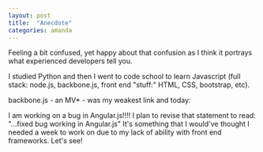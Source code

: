 ```yaml
---
layout: post
title:  "Anecdote"
categories: amanda
---
```


Feeling a bit confused, yet happy about that confusion as I think it portrays what experienced developers tell you.

I studied Python and then I went to code school to learn Javascript (full stack: node.js, backbone.js, front end "stuff:" HTML, CSS, bootstrap, etc).  

backbone.js - an MV* - was my weakest link and today:

I am working on a bug in Angular.js!!!!  I plan to revise that statement to read:  "...fixed bug working in Angular.js"   It's something that I would've thought I needed a week to work on due to my lack of ability with front end frameworks.  Let's see! 
